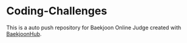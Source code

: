# Coding-Challenges
This is a auto push repository for Baekjoon Online Judge created with [BaekjoonHub](https://github.com/BaekjoonHub/BaekjoonHub).
